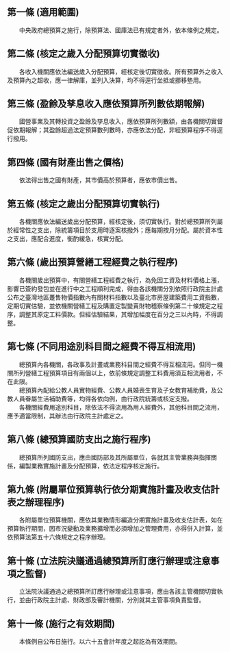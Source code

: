 第一條 (適用範圍)
-----------------
　　中央政府總預算之施行，除預算法、國庫法已有規定者外，依本條例之規定。  


第二條 (核定之歲入分配預算切實徵收)
-----------------------------------
　　各收入機關應依法編送歲入分配預算，經核定後切實徵收。所有預算外之收入及預算內之超收，應一律解庫，並列入決算，均不得逕行坐抵或挪移墊用。  


第三條 (盈餘及孳息收入應依預算所列數依期報解)
---------------------------------------------
　　國營事業及其轉投資之盈餘及孳息收入，應依預算所列數額，由各機關切實督促依期報解；其盈餘超過法定預算數列數時，亦應依法分配，非經預算程序不得逕行撥用。  


第四條 (國有財產出售之價格)
---------------------------
　　依法得出售之國有財產，其市價高於預算者，應依市價出售。  


第五條 (核定之歲出分配預算切實執行)
-----------------------------------
　　各機關應依法編送歲出分配預算，經核定後，須切實執行。對於總預算所列屬於經常性之支出，除統籌項目於支用時逐案核撥外；應每期按月分配。屬於資本性之支出，應配合進度，衡酌緩急，核實分配。  


第六條 (歲出預算營繕工程經費之執行程序)
---------------------------------------
　　各機關歲出預算中，有關營繕工程經費之執行，為免因工資及材料價格上漲，影響已簽約發包並在進行中之工程順利完成，得由各該機關分別依照行政院主計處公布之臺灣地區躉售物價指數內有關材料指數以及臺北市房屋建築費用工資指數，定期切實估驗，並依機關營繕工程及購置定製變賣財物稽察條例第二十條規定之程序，調整其原定工料價款。但經估驗結果，其增加幅度在百分之三以內時，不得調整。  


第七條 (不同用途別科目間之經費不得互相流用)
-------------------------------------------
　　總預算內各機關，各政事及計畫或業務科目間之經費不得互相流用。但同一機關所列營繕工程預算項目有兩個以上，依前條規定調整工料費用須互相流用者，不在此限。  
　　總預算內配給公教人員實物經費、公教人員婚喪生育及子女教育補助費，及公教人員眷屬生活補助費等，均得各依向例，由行政院統籌或核定支撥。  
　　各機關經費用途別科目，除依法不得流用為用人經費外，其他科目間之流用，應予適當限制，其辦法由行政院主計處定之。  


第八條 (總預算國防支出之施行程序)
---------------------------------
　　總預算所列國防支出，應由國防部及其所屬單位，各就其主管業務與指揮關係，編製業務實施計畫及分配預算，依法定程序核定施行。  


第九條 (附屬單位預算執行依分期實施計畫及收支估計表之辦理程序)
-------------------------------------------------------------
　　各附屬單位預算機關，應依其業務情形編造分期實施計畫及收支估計表，如在預算執行期間，因市況變動及業務擴增而必須增加之管理費用，亦得併入計算，並依預算法第五十六條規定之程序辦理。  


第十條 (立法院決議通過總預算所訂應行辦理或注意事項之監督)
---------------------------------------------------------
　　立法院決議通過之總預算所訂應行辦理或注意事項，應由各該主管機關切實執行，並由行政院主計處、財政部及審計機關，分別就其主管事項負責監督。  


第十一條 (施行之有效期間)
-------------------------
　　本條例自公布日施行。以六十五會計年度之起訖為有效期間。